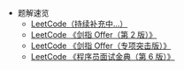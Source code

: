 - 题解速览
    - [LeetCode（持续补充中...）](/solution/README.md)
    - [LeetCode 《剑指 Offer（第 2 版）》](/lcof/README.md)
    - [LeetCode 《剑指 Offer（专项突击版）》](/lcof2/README.md)
    - [LeetCode 《程序员面试金典（第 6 版）》](/lcci/README.md)
